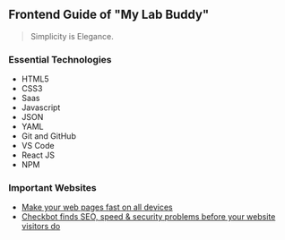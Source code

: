 ## Frontend Guide of "My Lab Buddy"

> Simplicity is Elegance.

### Essential Technologies

- HTML5
- CSS3
- Saas
- Javascript
- JSON
- YAML
- Git and GitHub
- VS Code
- React JS
- NPM

### Important Websites

- [Make your web pages fast on all devices](https://pagespeed.web.dev/)
- [Checkbot finds SEO, speed & security problems before your website visitors do](https://www.checkbot.io/)

